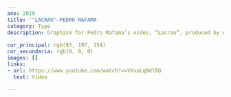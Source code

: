 ```yaml
---
ano: 2019
title: '"LACRAU"—PEDRO MAFAMA'
category: Type
description: Graphism for Pedro Mafama’s video, “Lacrau”, produced by António Caniços
  .
cor_principal: rgb(93, 197, 154)
cor_secundaria: rgb(0, 0, 0)
images: []
links:
- url: https://www.youtube.com/watch?v=VYuoLqBdlRQ
  text: Video

---
```

